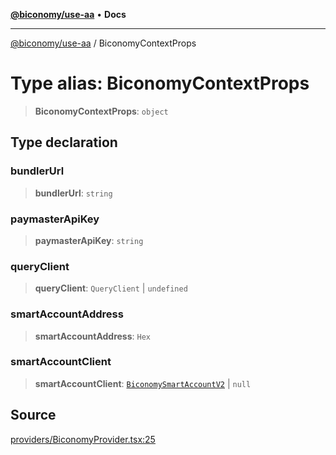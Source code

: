[**@biconomy/use-aa**](../README.md) • **Docs**

***

[@biconomy/use-aa](../globals.md) / BiconomyContextProps

# Type alias: BiconomyContextProps

> **BiconomyContextProps**: `object`

## Type declaration

### bundlerUrl

> **bundlerUrl**: `string`

### paymasterApiKey

> **paymasterApiKey**: `string`

### queryClient

> **queryClient**: `QueryClient` \| `undefined`

### smartAccountAddress

> **smartAccountAddress**: `Hex`

### smartAccountClient

> **smartAccountClient**: [`BiconomySmartAccountV2`](../classes/BiconomySmartAccountV2.md) \| `null`

## Source

[providers/BiconomyProvider.tsx:25](https://github.com/bcnmy/useAA/blob/main/src/providers/BiconomyProvider.tsx#L25)
